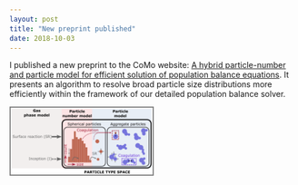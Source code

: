 ```yaml
---
layout: post
title: "New preprint published"
date: 2018-10-03
---
```

<p>
I published a new preprint to the CoMo website: 
<a href="http://como.ceb.cam.ac.uk/index.php?Page=Preprints&No=211">A hybrid particle-number and particle model for efficient solution of population balance equations</a>. 
It presents an algorithm to resolve broad particle size distributions more efficiently 
within the framework of our detailed population balance solver. 
</p>

<div class="wrapper">
  <img src="/images/c4e-preprint-211.png" style="border: 2px solid grey" height=auto width="250" class="left"></img>
</div>
